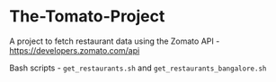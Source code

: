 # The-Tomato-Project

A project to fetch restaurant data using the Zomato API - https://developers.zomato.com/api

Bash scripts - `get_restaurants.sh` and `get_restaurants_bangalore.sh`


